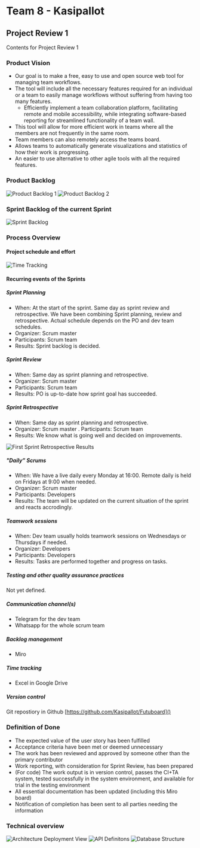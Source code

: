 # Team 8 - Kasipallot

## Project Review 1

Contents for Project Review 1

### Product Vision

- Our goal is to make a free, easy to use and open source web tool for managing team workflows.
- The tool will include all the necessary features required for an individual or a team to easily manage workflows without suffering from having too many features.
    - Efficiently implement a team collaboration platform, facilitating remote and mobile accessibility, while integrating software-based reporting for streamlined functionality of a team wall.
- This tool will allow for more efficient work in teams where all the members are not frequently in the same room.
- Team members can also remotely access the teams board.
- Allows teams to automatically generate visualizations and statistics of how their work is progressing.
 - An easier to use alternative to other agile tools with all the required features.

### Product Backlog

![Product Backlog 1](product_backlog_1.png)
![Product Backlog 2](product_backlog_2.png)

### Sprint Backlog of the current Sprint

![Sprint Backlog](sprint_backlog.png)

### Process Overview

#### Project schedule and effort

![Time Tracking](time_tracking.png)

#### Recurring events of the Sprints

##### Sprint Planning

- When: At the start of the sprint. Same day as sprint review and retrospective. We have been combining Sprint planning, review and retrospective. Actual schedule depends on the PO and dev team schedules.
- Organizer: Scrum master
- Participants: Scrum team
- Results: Sprint backlog is decided.

##### Sprint Review

- When: Same day as sprint planning and retrospective.
- Organizer: Scrum master
- Participants: Scrum team
- Results: PO is up-to-date how sprint goal has succeeded.

##### Sprint Retrospective

- When: Same day as sprint planning and retrospective.
- Organizer: Scrum master
. Participants: Scrum team
- Results: We know what is going well and decided on improvements.

![First Sprint Retrospective Results](first_retro_results.png)

##### "Daily” Scrums

- When: We have a live daily every Monday at 16:00. Remote daily is held on Fridays at 9:00 when needed.
- Organizer: Scrum master
- Participants: Developers
- Results: The team will be updated on the current situation of the sprint and reacts accrodingly.

##### Teamwork sessions

- When: Dev team usually holds teamwork sessions on Wednesdays or Thursdays if needed.
- Organizer: Developers
- Participants: Developers
- Results: Tasks are performed together and progress on tasks.

##### Testing and other quality assurance practices

Not yet defined.

##### Communication channel(s)

- Telegram for the dev team
- Whatsapp for the whole scrum team

##### Backlog management

- Miro

##### Time tracking

- Excel in Google Drive

##### Version control

Git repostiory in Github [https://github.com/Kasipallot/Futuboard]()

### Definition of Done

- The expected value of the user story has been fulfilled
- Acceptance criteria have been met or deemed unnecessary
- The work has been reviewed and approved by someone other than the primary contributor
- Work reporting, with consideration for Sprint Review, has been prepared
- (For code) The work output is in version control, passes the CI+TA system, tested successfully in the system environment, and available for trial in the testing environment
- All essential documentation has been updated (including this Miro board)
- Notification of completion has been sent to all parties needing the information

### Technical overview

![Architecture Deployment View](architecture_deployment_view.png)
![API Definitons](api_definitions.png)
![Database Structure](database_structure.png)
